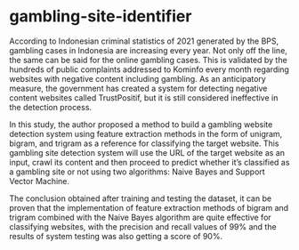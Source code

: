 # gambling-site-identifier
According to Indonesian criminal statistics of 2021 generated by the BPS, gambling cases in Indonesia are increasing every year. Not only off the line, the same can be said for the online gambling cases. This is validated by the hundreds of public complaints addressed to Kominfo every month regarding websites with negative content including gambling. As an anticipatory measure, the government has created a system for detecting negative content websites called TrustPositif, but it is still considered ineffective in the detection process. 

In this study, the author proposed a method to build a gambling website detection system using feature extraction methods in the form of unigram, bigram, and trigram as a reference for classifying the target website. This gambling site detection system will use the URL of the target website as an input, crawl its content and then proceed to predict whether it’s classified as a gambling site or not using two algorithms: Naive Bayes and Support Vector Machine. 

The conclusion obtained after training and testing the dataset, it can be proven that the implementation of feature extraction methods of bigram and trigram combined with the Naive Bayes algorithm are quite effective for classifying websites, with the precision and recall values of 99% and the results of system testing was also getting a score of 90%.
